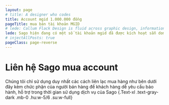```yaml
---
layout: page
# title: A designer who codes
title: Account mgid 1.000.000 đồng
pageTitle: mua bán tài khoản MGID
# lede: Callum Flack Design is fluid across graphic design, information design and frontend development. Because the quality of the connections crystalises the quality of the whole.
lede: Sago hiện đang có một số tài khoản mgid đã được kích hoạt sẵn domain có thể sử dụng ngay để triển khai quảng cáo và traffic.
# injectAllPosts: true
pageClass: page-reverse
---
```


<PageMgidServices></PageMgidServices>

<div class="Block-t"></div>

# Liên hệ Sago mua account

Chúng tôi chỉ sử dụng duy nhất các cách liên lạc mua hàng như bên dưới đây kèm chức phận của người bán hàng để khách hàng dễ yêu cầu bảo hành, hỗ trợ trong thời gian sử dụng dịch vụ của Sago {.Text-xl .text-gray-dark .mb-0 .hu:w-5/6 .su:w-full}

<!-- The difference isn't obvious until it is. -->

<PageMgidTeam></PageMgidTeam>

<!-- # Win-win collaborations -->

<!-- No tools, skills or experience matter without good project definition and mutual understanding. A collaborative relationship based on dialogue and optimism is the cheapest and most effective method of obtaining this. This also helps define bigger possibilities and better constraints to work with, and anticipates problems ahead of time during the project. -->

<!-- # Location -->

<!-- Based in [tropical Cairns, Australia](https://www.instagram.com/p/BXbsNdrAt-v), Callum works with local, interstate and international clients. He plugs into product teams, agencies or work one-to-one with business owners. He enjoys travelling to meet in person and is always available for a video call. -->

<script>
import PageMgidServices from "../src/components/PageMgidServices";
import PageMgidTeam from "../src/components/PageMgidTeam";
export default {
  components: {
    PageMgidServices,
    PageMgidTeam,
  }
}
</script>

